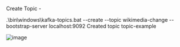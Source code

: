 
Create Topic -

.\bin\windows\kafka-topics.bat --create --topic wikimedia-change --bootstrap-server localhost:9092
Created topic topic-example






![image](https://github.com/coding-nomadic/realtime-wikimedia-streamer/assets/8009104/9135f3c7-cd48-4941-8e83-c96c4a065aba)
